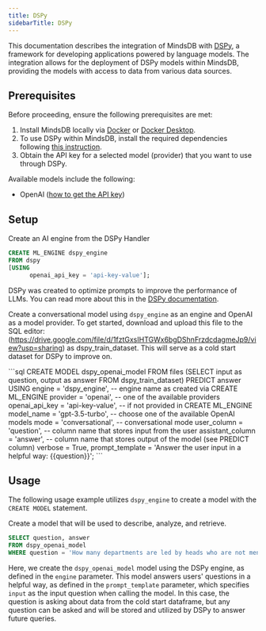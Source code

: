```yaml
---
title: DSPy
sidebarTitle: DSPy
---
```


This documentation describes the integration of MindsDB with [DSPy](https://dspy-docs.vercel.app/docs/intro), a framework for developing applications powered by language models. The integration allows for the deployment of DSPy models within MindsDB, providing the models with access to data from various data sources.

## Prerequisites

Before proceeding, ensure the following prerequisites are met:

1. Install MindsDB locally via [Docker](https://docs.mindsdb.com/setup/self-hosted/docker) or [Docker Desktop](https://docs.mindsdb.com/setup/self-hosted/docker-desktop).
2. To use DSPy within MindsDB, install the required dependencies following [this instruction](https://docs.mindsdb.com/setup/self-hosted/docker#install-dependencies).
3. Obtain the API key for a selected model (provider) that you want to use through DSPy.

<Info>

Available models include the following:

- OpenAI ([how to get the API key](https://help.openai.com/en/articles/4936850-where-do-i-find-my-openai-api-key))

</Info>

## Setup

Create an AI engine from the DSPy Handler

```sql
CREATE ML_ENGINE dspy_engine
FROM dspy
[USING
      openai_api_key = 'api-key-value'];
```

<Tip>

DSPy was created to optimize prompts to improve the performance of LLMs. You can read more about this in the [DSPy documentation](https://dspy-docs.vercel.app/docs/deep-dive/language_model_clients/remote_models/OpenAI).
</Tip>


Create a conversational model using `dspy_engine` as an engine and OpenAI as a model provider.  To get started, download and upload this file to the SQL editor: (https://drive.google.com/file/d/1fztGxsIHTGWx6bgDShnFrzdcdagmeJp9/view?usp=sharing) as dspy_train_dataset.  This will serve as a cold start dataset for DSPy to improve on.


<Accordion title="OpenAI">
```sql
CREATE MODEL dspy_openai_model
FROM files (SELECT input as question, output as answer FROM dspy_train_dataset)
PREDICT answer
USING
     engine = 'dspy_engine',       -- engine name as created via CREATE ML_ENGINE
     provider = 'openai',               -- one of the available providers
     openai_api_key = 'api-key-value',  -- if not provided in CREATE ML_ENGINE
     model_name = 'gpt-3.5-turbo',      -- choose one of the available OpenAI models
     mode = 'conversational',           -- conversational mode
     user_column = 'question',          -- column name that stores input from the user
     assistant_column = 'answer',       -- column name that stores output of the model (see PREDICT column)
     verbose = True,
     prompt_template = 'Answer the user input in a helpful way: {{question}}';
```

## Usage

The following usage example utilizes `dspy_engine` to create a model with the `CREATE MODEL` statement.

Create a model that will be used to describe, analyze, and retrieve.

```sql
SELECT question, answer
FROM dspy_openai_model
WHERE question = 'How many departments are led by heads who are not mentioned?';
```

Here, we create the `dspy_openai_model` model using the DSPy engine, as defined in the `engine` parameter. This model answers users' questions in a helpful way, as defined in the `prompt_template` parameter, which specifies `input` as the input question when calling the model.  In this case, the question is asking about data from the cold start dataframe, but any question can be asked and will be stored and utilized by DSPy to answer future queries.
